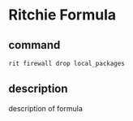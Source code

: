 # Ritchie Formula

## command

```bash
rit firewall drop local_packages
```

## description

description of formula
